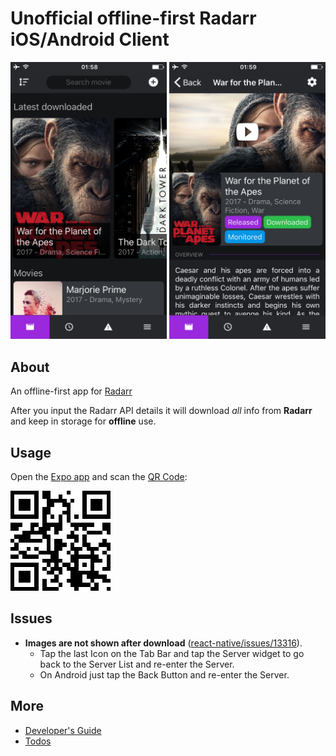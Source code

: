# Unofficial offline-first Radarr iOS/Android Client
<img src=".github/screenshot-app.png" width="800">

## About
An offline-first app for [Radarr](https://github.com/Radarr/Radarr)

After you input the Radarr API details it will download *all* info from **Radarr** and keep in storage for **offline** use.

## Usage
Open the [Expo app](https://expo.io) and scan the [QR Code](https://expo.io/@diogoabu/radarr):

[<img src=".github/qrcode.png">](https://expo.io/@diogoabu/radarr)


## Issues
- **Images are not shown after download** ([react-native/issues/13316](https://github.com/facebook/react-native/issues/13316)).
  - Tap the last Icon on the Tab Bar and tap the Server widget to go back to the Server List and re-enter the Server.
  - On Android just tap the Back Button and re-enter the Server.

## More
- [Developer's Guide](DEVELOP.md)
- [Todos](TODO.md)
